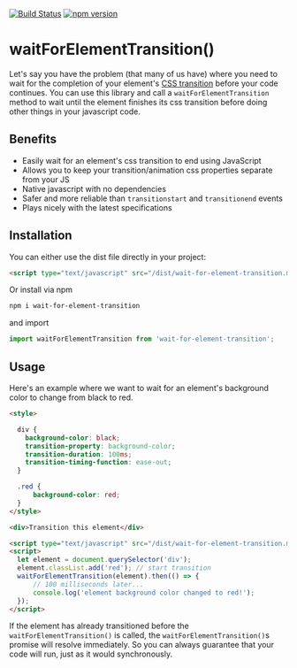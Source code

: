 [![Build Status](https://travis-ci.com/mkay581/wait-for-element-transition.svg?branch=master)](https://travis-ci.com/mkay581/wait-for-element-transition)
[![npm version](https://badge.fury.io/js/wait-for-element-transition.svg)](https://badge.fury.io/js/wait-for-element-transition)

# waitForElementTransition()

Let's say you have the problem (that many of us have) where you need to wait for the completion of your element's
 [CSS transition](https://developer.mozilla.org/en-US/docs/Web/Guide/CSS/Using_CSS_transitions)
 before your code continues. You can use this library and call a `waitForElementTransition` method to wait until 
 the element finishes its css transition before doing other things in your javascript code. 

## Benefits

* Easily wait for an element's css transition to end using JavaScript
* Allows you to keep your transition/animation css properties separate from your JS
* Native javascript with no dependencies
* Safer and more reliable than `transitionstart` and `transitionend` events
* Plays nicely with the latest specifications

## Installation

You can either use the dist file directly in your project:

```html
<script type="text/javascript" src="/dist/wait-for-element-transition.min.js"></script>
```

Or install via npm

```bash
npm i wait-for-element-transition
```

and import

```javascript
import waitForElementTransition from 'wait-for-element-transition';
```


## Usage

Here's an example where we want to wait for an element's background color to change from black to red.

```html
<style>

  div {
    background-color: black;
    transition-property: background-color;
    transition-duration: 100ms;
    transition-timing-function: ease-out;
  }

  .red {
      background-color: red;
  }
</style>

<div>Transition this element</div>

<script type="text/javascript" src="/dist/wait-for-element-transition.min.js"></script>
<script>
  let element = document.querySelector('div');
  element.classList.add('red'); // start transition
  waitForElementTransition(element).then(() => {
      // 100 milliseconds later...
      console.log('element background color changed to red!');
  });
</script>

```

If the element has already transitioned before the `waitForElementTransition()` is called, the `waitForElementTransition()`s 
promise will resolve immediately. So you can always guarantee that your code will run, just as it would synchronously.



